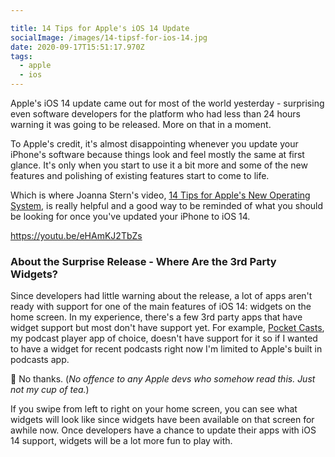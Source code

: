 ```yaml
---

title: 14 Tips for Apple's iOS 14 Update
socialImage: /images/14-tipsf-for-ios-14.jpg
date: 2020-09-17T15:51:17.970Z
tags:
  - apple
  - ios
---
```

Apple's iOS 14 update came out for most of the world yesterday - surprising even software developers for the platform who had less than 24 hours warning it was going to be released. More on that in a moment.

To Apple's credit, it's almost disappointing whenever you update your iPhone's software because things look and feel mostly the same at first glance. It's only when you start to use it a bit more and some of the new features and polishing of existing features start to come to life.

Which is where Joanna Stern's video, [14 Tips for Apple's New Operating System](https://youtu.be/eHAmKJ2TbZs), is really helpful and a good way to be reminded of what you should be looking for once you've updated your iPhone to iOS 14.

https://youtu.be/eHAmKJ2TbZs

### About the Surprise Release - Where Are the 3rd Party Widgets?

Since developers had little warning about the release, a lot of apps aren't ready with support for one of the main features of iOS 14: widgets on the home screen. In my experience, there's a few 3rd party apps that have widget support but most don't have support yet. For example, [Pocket Casts](https://www.pocketcasts.com/), my podcast player app of choice, doesn't have support for it so if I wanted to have a widget for recent podcasts right now I'm limited to Apple's built in podcasts app.

🤮 No thanks. (*No offence to any Apple devs who somehow read this. Just not my cup of tea.*)

If you swipe from left to right on your home screen, you can see what widgets will look like since widgets have been available on that screen for awhile now. Once developers have a chance to update their apps with iOS 14 support, widgets will be a lot more fun to play with.

